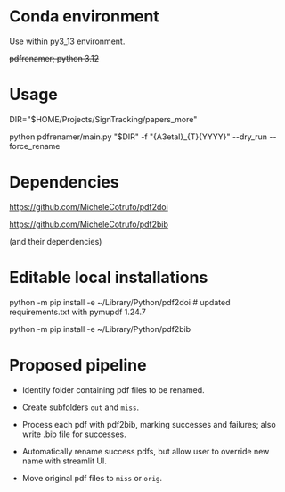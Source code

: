 # Conda environment

Use within py3_13 environment.

~~pdfrenamer; python 3.12~~

# Usage

DIR="$HOME/Projects/SignTracking/papers_more"

python pdfrenamer/main.py "$DIR" -f "{A3etal}_{T}{YYYY}" --dry_run --force_rename

# Dependencies

<https://github.com/MicheleCotrufo/pdf2doi>

<https://github.com/MicheleCotrufo/pdf2bib>

(and their dependencies)

# Editable local installations

python -m pip install -e ~/Library/Python/pdf2doi # updated requirements.txt with pymupdf 1.24.7

python -m pip install -e ~/Library/Python/pdf2bib

# Proposed pipeline

- Identify folder containing pdf files to be renamed.

- Create subfolders `out` and `miss`.

- Process each pdf with pdf2bib, marking successes and failures; also write .bib file for successes.

- Automatically rename success pdfs, but allow user to override new name with streamlit UI.

- Move original pdf files to `miss` or `orig`.
